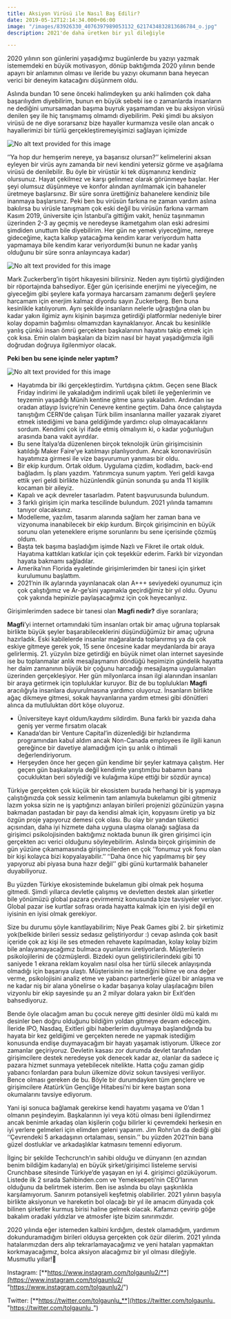 ```yaml
---
title: Aksiyon Virüsü ile Nasıl Baş Edilir?
date: 2019-05-12T12:14:34.000+06:00
image: "/images/83926330_4076397989053132_6217434832813686784_o.jpg"
description: 2021'de daha üretken bir yıl dileğiyle

---
```

2020 yılının son günlerini yaşadığımız bugünlerde bu yazıyı yazmak istememdeki en büyük motivasyon, dönüp baktığımda 2020 yılının bende apayrı bir anlamının olması ve ileride bu yazıyı okumanın bana heyecan verici bir deneyim katacağını düşünmem oldu.

Aslında bundan 10 sene önceki halimdeyken şu anki halimden çok daha başarılıydım diyebilirim, bunun en büyük sebebi ise o zamanlarda insanların ne dediğini umursamadan başıma buyruk yaşamamdan ve bu aksiyon virüsü denilen şey ile hiç tanışmamış olmamdı diyebilirim. Peki şimdi bu aksiyon virüsü de ne diye sorarsanız bize hayaller kurmamıza vesile olan ancak o hayallerimizi bir türlü gerçekleştiremeyişimizi sağlayan içimizde

![No alt text provided for this image](https://media-exp1.licdn.com/dms/image/C4D12AQGKHZ5i-Njfkg/article-inline_image-shrink_1000_1488/0/1609235282819?e=1614816000&v=beta&t=-cz5UwymuMkJM60b_7Cgk3W83QC1Otpu_PJwtvCQ0Vs)

‘’Ya hop dur hemşerim nereye, ya başarısız olursan?’’ kelimelerini aksan eyleyen bir virüs aynı zamanda bir nevi kendini yetersiz görme ve aşağılama virüsü de denilebilir. Bu öyle bir virüstür ki tek düşmanınız kendiniz olursunuz. Hayat çekilmez ve karşı gelinmez olarak görünmeye başlar. Her şeyi olumsuz düşünmeye ve konfor alından ayrılmamak için bahaneler üretmeye başlarsınız. Bir süre sonra ürettiğiniz bahanelere kendiniz bile inanmaya başlarsınız. Peki ben bu virüsün farkına ne zaman vardım aslına bakılırsa bu virüsle tanışmam çok eski değil bu virüsün farkına varmam Kasım 2019, üniversite için İstanbul’a gittiğim vakit, henüz taşınmamın üzerinden 2-3 ay geçmiş ve neredeyse ikametgahım olan eski adresimi şimdiden unuttum bile diyebilirim. Her gün ne yemek yiyeceğime, nereye gideceğime, kaçta kalkıp yatacağıma kendim karar veriyordum hatta yapmamaya bile kendim karar veriyordum(ki bunun ne kadar yanlış olduğunu bir süre sonra anlayıncaya kadar)

![No alt text provided for this image](https://media-exp1.licdn.com/dms/image/C4D12AQHw9VHKfWTqhA/article-inline_image-shrink_1000_1488/0/1609235451658?e=1614816000&v=beta&t=nlfHC87bWMu0YvK_B70Bo1-lRUGhy9f8qh5h3dgdG84)

Mark Zuckerberg’in tişört hikayesini bilirsiniz. Neden aynı tişörtü giydiğinden bir röportajında bahsediyor. Eğer gün içerisinde enerjimi ne yiyeceğim, ne giyeceğim gibi şeylere kafa yormaya harcarsam zamanımı değerli şeylere harcamam için enerjim kalmaz diyordu sayın Zuckerberg. Ben buna kesinlikle katılıyorum. Aynı şekilde insanların nelerle uğraştığına olan bu kadar yakın ilgimiz aynı kişinin başımıza getirdiği platformlar nedeniyle birer kolay dopamin bağımlısı olmamızdan kaynaklanıyor. Ancak bu kesinlikle yanlış çünkü insan ömrü gerçekten başkalarının hayatını takip etmek için çok kısa. Emin olalım başkaları da bizim nasıl bir hayat yaşadığımızla ilgili doğrudan doğruya ilgilenmiyor olacak.

**Peki ben bu sene içinde neler yaptım?**

![No alt text provided for this image](https://media-exp1.licdn.com/dms/image/C4D12AQES2s1_dniheg/article-inline_image-shrink_1000_1488/0/1609235391455?e=1614816000&v=beta&t=0aKbWHbRGzEFbLXksHU5DFo7IrfQ5aKrePEm7lwRY3o)

* Hayatımda bir ilki gerçekleştirdim. Yurtdışına çıktım. Geçen sene Black Friday indirimi ile yakaladığım indirimli uçak bileti ile yeğenlerimin ve teyzemin yaşadığı Münih kentine gitme şansı yakaladım. Ardından ise oradan atlayıp İsviçre’nin Cenevre kentine geçtim. Daha önce çalıştayda tanıştığım CERN’de çalışan Türk bilim insanlarına mailler yazarak ziyaret etmek istediğimi ve bana geldiğimde yardımcı olup olmayacaklarını sordum. Kendimi çok iyi ifade etmiş olmalıyım ki, o kadar yoğunluğun arasında bana vakit ayırdılar.
* Bu sene İtalya’da düzenlenen birçok teknolojik ürün girişimcisinin katıldığı Maker Faire’ye katılmayı planlıyordum. Ancak koronavirüsün hayatımıza girmesi ile vize başvurumun yanması bir oldu.
* Bir ekip kurdum. Ortak oldum. Uygulama çizdim, kodladım, back-end bağladım. İş planı yazdım. Yatırımcıya sunum yaptım. Yeri geldi kavga ettik yeri geldi birlikte hüzünlendik günün sonunda şu anda 11 kişilik kocaman bir aileyiz.
* Kapalı ve açık devreler tasarladım. Patent başvurusunda bulundum.
* 3 farklı girişim için marka tescilinde bulundum. 2021 yılında tamamını tanıyor olacaksınız.
* Modelleme, yazılım, tasarım alanında sağlam her zaman bana ve vizyonuma inanabilecek bir ekip kurdum. Birçok girişimcinin en büyük sorunu olan yeteneklere erişme sorunlarını bu sene içerisinde çözmüş oldum.
* Başta tek başıma başladığım işimde Nazlı ve Fikret ile ortak olduk. Hayatıma kattıkları katkılar için çok teşekkür ederim. Farklı bir vizyondan hayata bakmamı sağladılar.
* Amerika’nın Florida eyaletinde girişimlerimden bir tanesi için şirket kurulumunu başlattım.
* 2021’nin ilk aylarında yayınlanacak olan A+++ seviyedeki oyunumuz için çok çalıştığımız ve Ar-ge’sini yapmakla geçirdiğimiz bir yıl oldu. Oyunu çok yakında hepinizle paylaşacağımız için çok heyecanlıyız.

Girişimlerimden sadece bir tanesi olan **Magfi nedir?** diye soranlara;

**Magfi**’yi internet ortamındaki tüm insanları ortak bir amaç uğruna toplarsak birlikte büyük şeyler başarabileceklerini düşündüğümüz bir amaç uğruna hazırladık. Eski kabilelerde insanlar mağaralarda toplanırmış ya da çok eskiye gitmeye gerek yok, 15 sene öncesine kadar meydanlarda bir araya gelirlermiş. 21. yüzyılın bize getirdiği en büyük nimet olan internet sayesinde ise bu toplanmalar anlık mesajlaşmanın döndüğü hepimizin gündelik hayatta her daim zamanının büyük bir çoğunu harcadığı mesajlaşma uygulamaları üzerinden gerçekleşiyor. Her gün milyonlarca insan ilgi alanından insanları bir araya getirmek için topluluklar kuruyor. Biz de bu toplulukları **Magfi** aracılığıyla insanlara duyurulmasına yardımcı oluyoruz. İnsanların birlikte ağaç dikmeye gitmesi, sokak hayvanlarına yardım etmesi gibi dönütleri alınca da mutluluktan dört köşe oluyoruz.

* Üniversiteye kayıt oldum/kaydımı sildirdim. Buna farklı bir yazıda daha geniş yer verme fırsatım olacak
* Kanada’dan bir Venture Capital’in düzenlediği bir hızlandırma programından kabul aldım ancak Non-Canada employees ile ilgili kanun gereğince bir davetiye alamadığım için şu anlık o ihtimali değerlendiriyorum.
* Herşeyden önce her geçen gün kendime bir şeyler katmaya çalıştım. Her geçen gün başkalarıyla değil kendimle yarıştım(bu babamın bana çocukluktan beri söylediği ve kulağıma küpe ettiği bir sözdür ayrıca)

Türkiye gerçekten çok küçük bir ekosistem burada herhangi bir iş yapmaya çalıştığınızda çok sessiz kelimenin tam anlamıyla bukelamun gibi gitmeniz lazım yoksa sizin ne iş yaptığınızı anlayan birileri projenizi gözünüzün yaşına bakmadan pastadan bir payı da kendisi almak için, kopyasını üretip ya biz özgün proje yapıyoruz demesi çok olası. Bu olay bir yandan tüketici açısından, daha iyi hizmete daha uyguna ulaşma olanağı sağlasa da girişimci psikolojisinden baktığımız noktada bunun ilk giren girişimci için gerçekten acı verici olduğunu söyleyebilirim. Aslında birçok girişiminin de gün yüzüne çıkamamasında girişimcilerden en çok ‘‘fonumuz yok fonu olan bir kişi kolayca bizi kopyalayabilir.’’ ‘‘Daha önce hiç yapılmamış bir şey yapıyoruz abi piyasa buna hazır değil’’ gibi günü kurtarmalık bahaneler duyabiliyoruz.

Bu yüzden Türkiye ekosisteminde bukelamun gibi olmak pek hoşuma gitmedi. Şimdi yıllarca devletle çalışmış ve devletten destek alan şirketler bile yönümüzü global pazara çevirmemiz konusunda bize tavsiyeler veriyor. Global pazar ise kurtlar sofrası orada hayatta kalmak için en iyisi değil en iyisinin en iyisi olmak gerekiyor.

Size bu durumu şöyle kanıtlayabilirim; Niye Peak Games gibi 2. bir şirketimiz yok(belkide birileri sessiz sedasız geliştiriyordur :) cevap aslında çok basit içeride çok az kişi ile ses etmeden rehavete kapılmadan, kolay kolay bizim bile anlayamayacağımız bulmaca oyunlarını üretiyorlardı. Müşterilerin psikolojilerini de çözmüşlerdi. Bizdeki oyun geliştiricilerindeki gibi 10 saniyede 1 ekrana reklam koyalım nasıl olsa her türlü silecek anlayışında olmadığı için başarıya ulaştı. Müşterisinin ne istediğini bilme ve ona değer verme, psikolojisini analiz etme ve yabancı partnerlerle güzel bir anlaşma ve ne kadar niş bir alana yönelirse o kadar başarıya kolay ulaşılacağını bilen vizyonlu bir ekip sayesinde şu an 2 milyar dolara yakın bir Exit’den bahsediyoruz.

Bende öyle olacağım aman bu çocuk nereye gitti desinler öldü mü kaldı mı desinler ben doğru olduğunu bildiğim yoldan gitmeye devam edeceğim. İleride IPO, Nasdaq, Exitleri gibi haberlerim duyulmaya başlandığında bu hayata bir kez geldiğimi ve gerçekten nerede ne yapmak istediğim konusunda endişe duymayacağım bir hayatı yaşamak istiyorum. Ülkece zor zamanlar geçiriyoruz. Devletin kasası zor durumda devlet tarafından girişimcilere destek neredeyse yok denecek kadar az, olanlar da sadece iç pazara hizmet sunmaya yetebilecek nitelikte. Hatta çoğu zaman gidip yabancı fonlardan para bulun ülkemize döviz sokun tavsiyesi veriliyor. Bence olması gereken de bu. Böyle bir durumdayken tüm gençlere ve girişimcilere Atatürk’ün Gençliğe Hitabesi’ni bir kere baştan sona okumalarını tavsiye ediyorum.

Yani işi sonuca bağlamak gerekirse kendi hayatımı yaşama ve 0’dan 1 olmanın peşindeyim. Başkalarının iyi veya kötü olması beni ilgilendirmez ancak benimle arkadaş olan kişilerin çoğu bilirler ki çevremdeki herkesin en iyi yerlere gelmeleri için elimden geleni yaparım. Jim Rohn’un da dediği gibi ‘‘Çevrendeki 5 arkadaşının ortalaması, sensin.’’ bu yüzden 2021’nin bana güzel dostluklar ve arkadaşlıklar katmasını temenni ediyorum.

İlginç bir şekilde Techcrunch’ın sahibi olduğu ve dünyanın (en azından benim bildiğim kadarıyla) en büyük şirket/girişimci listeleme servisi Crunchbase sitesinde Türkiye’de yaşayan en iyi 4. girişimci gözüküyorum. Listede ilk 2 sırada Sahibinden.com ve Yemeksepeti’nin CEO’larının olduğunu da belirtmek isterim. Ben ise aslında bu olayı şaşkınlıkla karşılamıyorum. Sanırım potansiyeli keşfetmiş olabilirler. 2021 yılının başıyla birlikte aksiyonun ve hareketin bol olacağı bir yıl ile amacım dünyada çok bilinen şirketler kurmuş birisi haline gelmek olacak. Kafamızı çevirip göğe bakalım oradaki yıldızlar ve atmosfer işte bizim sınırımızdır.

2020 yılında eğer istemeden kalbini kırdığım, destek olamadığım, yardımım dokunduramadığım birileri olduysa gerçekten çok özür dilerim. 2021 yılında hatalarımızdan ders alıp tekrarlamayacağımız ve yeni hataları yapmaktan korkmayacağımız, bolca aksiyon alacağımız bir yıl olması dileğiyle. Musmutlu yıllar!🎄

Instagram: [**https://www.instagram.com/tolgaunlu2/**](https://www.instagram.com/tolgaunlu2/ "https://www.instagram.com/tolgaunlu2/")

Twitter: [**https://twitter.com/tolgaunlu_**](https://twitter.com/tolgaunlu_ "https://twitter.com/tolgaunlu_")